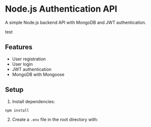 # Node.js Authentication API

A simple Node.js backend API with MongoDB and JWT authentication.

test

## Features

- User registration
- User login
- JWT authentication
- MongoDB with Mongoose

## Setup

1. Install dependencies:

```bash
npm install
```

2. Create a `.env` file in the root directory with:
